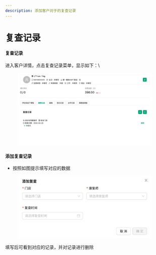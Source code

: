 ```yaml
---
description: 添加客户对于的复查记录
---
```


# 复查记录

#### 复查记录

进入客户详情，点击复查记录菜单，显示如下：\


<figure><img src="../../../.gitbook/assets/复查列表.jpg" alt=""><figcaption></figcaption></figure>

#### 添加复查记录

* 按照如图提示填写对应的数据

<figure><img src="../../../.gitbook/assets/添加复查.jpg" alt=""><figcaption></figcaption></figure>

填写后可看到对应的记录，并对记录进行删除

